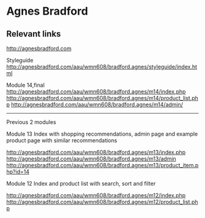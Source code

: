 # Agnes Bradford

## Relevant links
http://agnesbradford.com

Styleguide
http://agnesbradford.com/aau/wmn608/bradford.agnes/styleguide/index.html

Module 14,final
http://agnesbradford.com/aau/wmn608/bradford.agnes/m14/index.php
http://agnesbradford.com/aau/wmn608/bradford.agnes/m14/product_list.php
http://agnesbradford.com/aau/wmn608/bradford.agnes/m14/admin/


___________________________________

Previous 2 modules

Module 13
Index with shopping recommendations, admin page and example product page with similar recommendations

http://agnesbradford.com/aau/wmn608/bradford.agnes/m13/index.php
http://agnesbradford.com/aau/wmn608/bradford.agnes/m13/admin
http://agnesbradford.com/aau/wmn608/bradford.agnes/m13/product_item.php?id=14

Module 12
Index and product list with search, sort and filter

http://agnesbradford.com/aau/wmn608/bradford.agnes/m12/index.php
http://agnesbradford.com/aau/wmn608/bradford.agnes/m12/product_list.php








